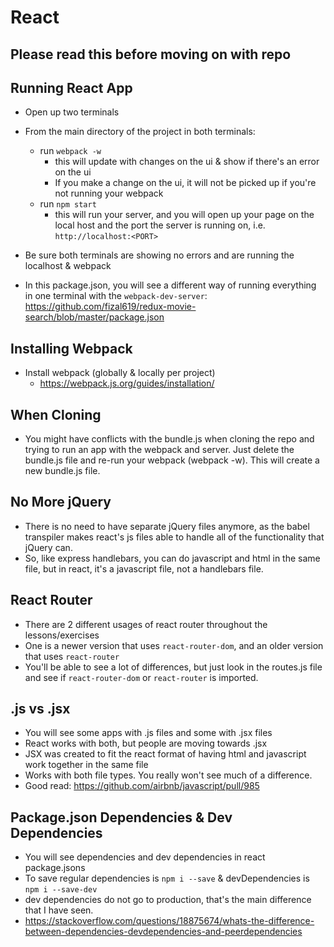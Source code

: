 # React

<h2> Please read this before moving on with repo </h2>

<h2> Running React App </h2>

* Open up two terminals
* From the main directory of the project in both terminals:
	* run ```webpack -w```
		* this will update with changes on the ui & show if there's an error on the ui
		* If you make a change on the ui, it will not be picked up if you're not running your webpack
	* run ```npm start```
		* this will run your server, and you will open up your page on the local host and the port the server is running on, i.e. ```http://localhost:<PORT>```
* Be sure both terminals are showing no errors and are running the localhost & webpack

* In this package.json, you will see a different way of running everything in one terminal with the ```webpack-dev-server```: https://github.com/fizal619/redux-movie-search/blob/master/package.json

<h2> Installing Webpack </h2>

* Install webpack (globally & locally per project)
	* https://webpack.js.org/guides/installation/

<h2> When Cloning </h2>

* You might have conflicts with the bundle.js when cloning the repo and trying to run an app with the webpack and server. Just delete the bundle.js file and re-run your webpack (webpack -w). This will create a new bundle.js file.

<h2> No More jQuery </h2>

* There is no need to have separate jQuery files anymore, as the babel transpiler makes react's js files able to handle all of the functionality that jQuery can.
* So, like express handlebars, you can do javascript and html in the same file, but in react, it's a javascript file, not a handlebars file.

<h2> React Router </h2>

* There are 2 different usages of react router throughout the lessons/exercises
* One is a newer version that uses ```react-router-dom```, and an older version that uses ```react-router```
* You'll be able to see a lot of differences, but just look in the routes.js file and see if ```react-router-dom``` or ```react-router``` is imported.

<h2> .js vs .jsx </h2>

* You will see some apps with .js files and some with .jsx files
* React works with both, but people are moving towards .jsx
* JSX was created to fit the react format of having html and javascript work together in the same file
* Works with both file types. You really won't see much of a difference.
* Good read: https://github.com/airbnb/javascript/pull/985

<h2> Package.json Dependencies & Dev Dependencies </h2>

* You will see dependencies and dev dependencies in react package.jsons
* To save regular dependencies is ```npm i --save``` & devDependencies is ```npm i --save-dev```
* dev dependencies do not go to production, that's the main difference that I have seen.
* https://stackoverflow.com/questions/18875674/whats-the-difference-between-dependencies-devdependencies-and-peerdependencies